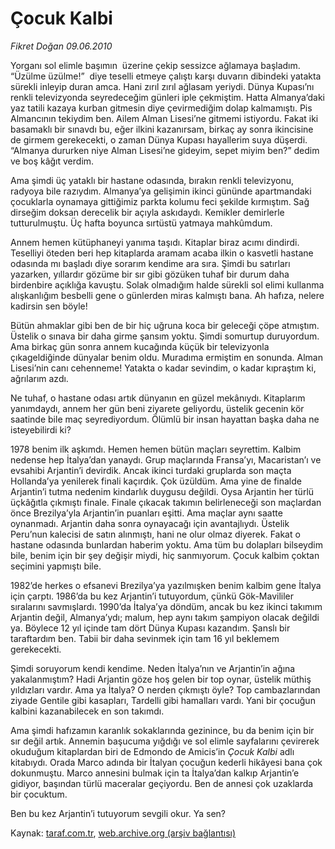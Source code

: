 # Çocuk Kalbi 

*Fikret Doğan 09.06.2010*

<div class="yazi">
<p>Yorganı sol elimle başımın  üzerine çekip sessizce ağlamaya başladım. “Üzülme üzülme!”  diye teselli etmeye çalıştı karşı duvarın dibindeki yatakta sürekli inleyip duran amca. Hani zırıl zırıl ağlasam yeriydi. Dünya Kupası’nı renkli televizyonda seyredeceğim günleri iple çekmiştim. Hatta Almanya’daki yaz tatili kazaya kurban gitmesin diye çevirmediğim dolap kalmamıştı. Pis Almancının tekiydim ben. Ailem Alman Lisesi’ne gitmemi istiyordu. Fakat iki basamaklı bir sınavdı bu, eğer ilkini kazanırsam, birkaç ay sonra ikincisine de girmem gerekecekti, o zaman Dünya Kupası hayallerim suya düşerdi. “Almanya dururken niye Alman Lisesi’ne gideyim, sepet miyim ben?” dedim ve boş kâğıt verdim.</p>
<p>Ama şimdi üç yataklı bir hastane odasında, bırakın renkli televizyonu, radyoya bile razıydım. Almanya’ya gelişimin ikinci gününde apartmandaki çocuklarla oynamaya gittiğimiz parkta kolumu feci şekilde kırmıştım. Sağ dirseğim doksan derecelik bir açıyla askıdaydı. Kemikler demirlerle tutturulmuştu. Üç hafta boyunca sırtüstü yatmaya mahkûmdum.</p>
<p>Annem hemen kütüphaneyi yanıma taşıdı. Kitaplar biraz acımı dindirdi. Teselliyi öteden beri hep kitaplarda aramam acaba ilkin o kasvetli hastane odasında mı başladı diye sorarım kendime ara sıra. Şimdi bu satırları yazarken, yıllardır gözüme bir sır gibi gözüken tuhaf bir durum daha birdenbire açıklığa kavuştu. Solak olmadığım halde sürekli sol elimi kullanma alışkanlığım besbelli gene o günlerden miras kalmıştı bana. Ah hafıza, nelere kadirsin sen böyle!</p>
<p>Bütün ahmaklar gibi ben de bir hiç uğruna koca bir geleceği çöpe atmıştım. Üstelik o sınava bir daha girme şansım yoktu. Şimdi somurtup duruyordum. Ama birkaç gün sonra annem kucağında küçük bir televizyonla çıkageldiğinde dünyalar benim oldu. Muradıma ermiştim en sonunda. Alman Lisesi’nin canı cehenneme! Yatakta o kadar sevindim, o kadar kıpraştım ki, ağrılarım azdı.</p>
<p>Ne tuhaf, o hastane odası artık dünyanın en güzel mekânıydı. Kitaplarım yanımdaydı, annem her gün beni ziyarete geliyordu, üstelik gecenin kör saatinde bile maç seyrediyordum. Ölümlü bir insan hayattan başka daha ne isteyebilirdi ki?</p>
<p>1978 benim ilk aşkımdı. Hemen hemen bütün maçları seyrettim. Kalbim nedense hep İtalya’dan yanaydı. Grup maçlarında Fransa’yı, Macaristan’ı ve evsahibi Arjantin’i devirdik. Ancak ikinci turdaki gruplarda son maçta Hollanda’ya yenilerek finali kaçırdık. Çok üzüldüm. Ama yine de finalde Arjantin’i tutma nedenim kindarlık duygusu değildi. Oysa Arjantin her türlü üçkâğıtla çıkmıştı finale. Finale çıkacak takımın belirleneceği son maçlardan önce Brezilya’yla Arjantin’in puanları eşitti. Ama maçlar aynı saatte oynanmadı. Arjantin daha sonra oynayacağı için avantajlıydı. Üstelik Peru’nun kalecisi de satın alınmıştı, hani ne olur olmaz diyerek. Fakat o hastane odasında bunlardan haberim yoktu. Ama tüm bu dolapları bilseydim bile, benim için bir şey değişir miydi, hiç sanmıyorum. Çocuk kalbim çoktan seçimini yapmıştı bile.</p>
<p>1982’de herkes o efsanevi Brezilya’ya yazılmışken benim kalbim gene İtalya için çarptı. 1986’da bu kez Arjantin’i tutuyordum, çünkü Gök-Mavililer sıralarını savmışlardı. 1990’da İtalya’ya döndüm, ancak bu kez ikinci takımım Arjantin değil, Almanya’ydı; malum, hep aynı takım şampiyon olacak değildi ya. Böylece 12 yıl içinde tam dört Dünya Kupası kazandım. Şanslı bir taraftardım ben. Tabii bir daha sevinmek için tam 16 yıl beklemem gerekecekti.</p>
<p>Şimdi soruyorum kendi kendime. Neden İtalya’nın ve Arjantin’in ağına yakalanmıştım? Hadi Arjantin göze hoş gelen bir top oynar, üstelik müthiş yıldızları vardır. Ama ya İtalya? O nerden çıkmıştı öyle? Top cambazlarından ziyade Gentile gibi kasapları, Tardelli gibi hamalları vardı. Yani bir çocuğun kalbini kazanabilecek en son takımdı.</p>
<p>Ama şimdi hafızamın karanlık sokaklarında gezinince, bu da benim için bir sır değil artık. Annemin başucuma yığdığı ve sol elimle sayfalarını çevirerek okuduğum kitaplardan biri de Edmondo de Amicis’in <i>Çocuk Kalbi</i> adlı kitabıydı. Orada Marco adında bir İtalyan çocuğun kederli hikâyesi bana çok dokunmuştu. Marco annesini bulmak için ta İtalya’dan kalkıp Arjantin’e gidiyor, başından türlü maceralar geçiyordu. Ben de annesi çok uzaklarda bir çocuktum.</p>
<p>Ben bu kez Arjantin’i tutuyorum sevgili okur. Ya sen?</p></div>

Kaynak: [taraf.com.tr](http://www.taraf.com.tr:80/fikret-dogan/makale-cocuk-kalbi-2.htm), [web.archive.org (arşiv bağlantısı)](http://web.archive.org/web/20100708232205/http://www.taraf.com.tr:80/fikret-dogan/makale-cocuk-kalbi-2.htm)
